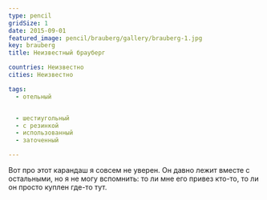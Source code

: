 ```yaml
---
type: pencil
gridSize: 1
date: 2015-09-01
featured_image: pencil/brauberg/gallery/brauberg-1.jpg
key: brauberg
title: Неизвестный брауберг

countries: Неизвестно
cities: Неизвестно

tags:
  - отельный


  - шестиугольный
  - с резинкой
  - использованный
  - заточенный

---
```


Вот про этот карандаш я совсем не уверен. Он давно лежит вместе с остальными, но я не могу вспомнить: то ли мне его привез кто-то, то ли он просто куплен где-то тут.
